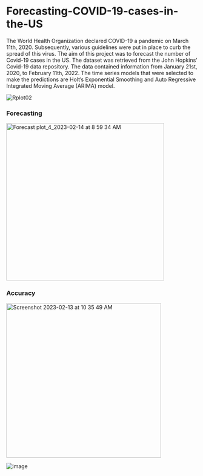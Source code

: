 # Forecasting-COVID-19-cases-in-the-US

The World Health Organization declared COVID-19 a pandemic on March 11th, 2020. Subsequently, various guidelines were put in place to curb the spread of this virus. The aim of this project was to forecast the number of Covid-19 cases in the US. The dataset was retrieved from the John Hopkins’ Covid-19 data repository. The data contained information from January 21st, 2020, to February 11th, 2022. The time series models that were selected to make the predictions are Holt’s Exponential Smoothing and Auto Regressive Integrated Moving Average (ARIMA) model.




![Rplot02](https://user-images.githubusercontent.com/65930304/153794846-1c0e1ee3-688c-4a62-a0cb-743ccd7ec77e.png)




### Forecasting

<img width="416" alt="Forecast plot_4_2023-02-14 at 8 59 34 AM" src="https://user-images.githubusercontent.com/65930304/218759957-1758c7c5-281b-46e7-b63c-b98cbc71a00b.png">



### Accuracy

<img width="408" alt="Screenshot 2023-02-13 at 10 35 49 AM" src="https://user-images.githubusercontent.com/65930304/218502067-4a3fe861-c082-4f5a-9153-951fe781f891.png">




![image](https://user-images.githubusercontent.com/65930304/218757293-1ab81d43-2744-445e-8dc5-a0089094233b.png)


